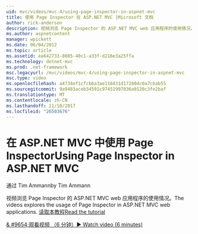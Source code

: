```yaml
---
uid: mvc/videos/mvc-4/using-page-inspector-in-aspnet-mvc
title: 使用 Page Inspector 在 ASP.NET MVC |Microsoft 文档
author: rick-anderson
description: 视频浏览 Page Inspector 的 ASP.NET MVC web 应用程序的使用情况。 读取本教程
ms.author: aspnetcontent
manager: wpickett
ms.date: 06/04/2012
ms.topic: article
ms.assetid: ea642733-8085-40c1-a33f-d216e3a25ffa
ms.technology: dotnet-mvc
ms.prod: .net-framework
msc.legacyurl: /mvc/videos/mvc-4/using-page-inspector-in-aspnet-mvc
msc.type: video
ms.openlocfilehash: a4734ef1cfcb6a3ae118431d172804c0a7cbab55
ms.sourcegitcommit: 9a9483aceb34591c97451997036a9120c3fe2baf
ms.translationtype: MT
ms.contentlocale: zh-CN
ms.lasthandoff: 11/10/2017
ms.locfileid: "26503676"
---
```

<a name="using-page-inspector-in-aspnet-mvc"></a><span data-ttu-id="92d79-104">在 ASP.NET MVC 中使用 Page Inspector</span><span class="sxs-lookup"><span data-stu-id="92d79-104">Using Page Inspector in ASP.NET MVC</span></span>
====================
<span data-ttu-id="92d79-105">通过 Tim Ammann</span><span class="sxs-lookup"><span data-stu-id="92d79-105">by Tim Ammann</span></span>

<span data-ttu-id="92d79-106">视频浏览 Page Inspector 的 ASP.NET MVC web 应用程序的使用情况。</span><span class="sxs-lookup"><span data-stu-id="92d79-106">The videos explores the usage of Page Inspector in ASP.NET MVC web applications.</span></span> [<span data-ttu-id="92d79-107">读取本教程</span><span class="sxs-lookup"><span data-stu-id="92d79-107">Read the tutorial</span></span>](../../overview/views/using-page-inspector-in-aspnet-mvc.md)

[<span data-ttu-id="92d79-108">& #9654;观看视频 （6 分钟）</span><span class="sxs-lookup"><span data-stu-id="92d79-108">&#9654; Watch video (6 minutes)</span></span>](https://channel9.msdn.com/Blogs/ASP-NET-Site-Videos/using-page-inspector-in-aspnet-mvc)

